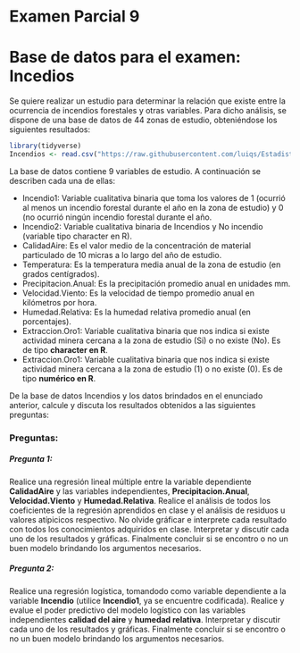 Examen Parcial 9
================

# Base de datos para el examen: Incedios

Se quiere realizar un estudio para determinar la relación que existe
entre la ocurrencia de incendios forestales y otras variables. Para
dicho análisis, se dispone de una base de datos de 44 zonas de estudio,
obteniéndose los siguientes resultados:

``` r
library(tidyverse)
Incendios <- read.csv("https://raw.githubusercontent.com/luiqs/Estadistica-Aplicada/main/PDB/Incendios.csv")
```

La base de datos contiene 9 variables de estudio. A continuación se
describen cada una de ellas:

-   Incendio1: Variable cualitativa binaria que toma los valores de 1
    (ocurrió al menos un incendio forestal durante el año en la zona de
    estudio) y 0 (no ocurrió ningún incendio forestal durante el año.
-   Incendio2: Variable cualitativa binaria de Incendios y No incendio
    (variable tipo character en R).
-   CalidadAire: Es el valor medio de la concentración de material
    particulado de 10 micras a lo largo del año de estudio.
-   Temperatura: Es la temperatura media anual de la zona de estudio (en
    grados centígrados).
-   Precipitacion.Anual: Es la precipitación promedio anual en unidades
    mm.
-   Velocidad.Viento: Es la velocidad de tiempo promedio anual en
    kilómetros por hora.
-   Humedad.Relativa: Es la humedad relativa promedio anual (en
    porcentajes).
-   Extraccion.Oro1: Variable cualitativa binaria que nos indica si
    existe actividad minera cercana a la zona de estudio (Si) o no
    existe (No). Es de tipo **character en R**.
-   Extraccion.Oro1: Variable cualitativa binaria que nos indica si
    existe actividad minera cercana a la zona de estudio (1) o no existe
    (0). Es de tipo **numérico en R**.

De la base de datos Incendios y los datos brindados en el enunciado
anterior, calcule y discuta los resultados obtenidos a las siguientes
preguntas:

### Preguntas:

##### Pregunta 1:

Realice una regresión lineal múltiple entre la variable dependiente
**CalidadAire** y las variables independientes, **Precipitacion.Anual**,
**Velocidad.Viento** y **Humedad.Relativa**. Realice el análisis de
todos los coeficientes de la regresión aprendidos en clase y el análisis
de residuos u valores atípicicos respectivo. No olvide gráficar e
interprete cada resultado con todos los conocimientos adquiridos en
clase. Interpretar y discutir cada uno de los resultados y gráficas.
Finalmente concluir si se encontro o no un buen modelo brindando los
argumentos necesarios.

##### Pregunta 2:

Realice una regresión logística, tomandodo como variable dependiente a
la variable **Incendio** (utilice **Incendio1**, ya se encuentre
codificada). Realice y evalue el poder predictivo del modelo logístico
con las variables independientes **calidad del aire** y **humedad
relativa**. Interpretar y discutir cada uno de los resultados y
gráficas. Finalmente concluir si se encontro o no un buen modelo
brindando los argumentos necesarios.
